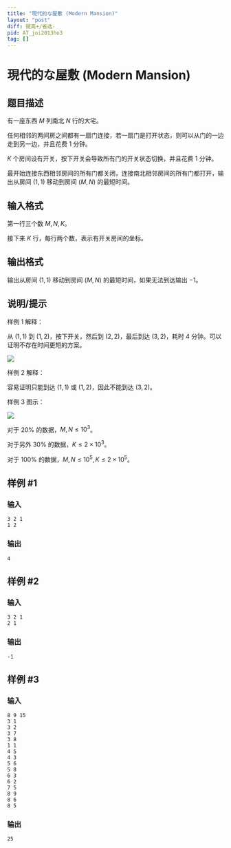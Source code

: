 ```yaml
---
title: "現代的な屋敷 (Modern Mansion)"
layout: "post"
diff: 提高+/省选-
pid: AT_joi2013ho3
tag: []
---
```


# 現代的な屋敷 (Modern Mansion)

## 题目描述

有一座东西 $M$ 列南北 $N$ 行的大宅。

任何相邻的两间房之间都有一扇门连接，若一扇门是打开状态，则可以从门的一边走到另一边，并且花费 $1$ 分钟。

$K$ 个房间设有开关，按下开关会导致所有门的开关状态切换，并且花费 $1$ 分钟。

最开始连接东西相邻房间的所有门都关闭，连接南北相邻房间的所有门都打开，输出从房间 $(1,1)$ 移动到房间 $(M,N)$ 的最短时间。

## 输入格式

第一行三个数 $M,N,K$。

接下来 $K$ 行，每行两个数，表示有开关房间的坐标。

## 输出格式

输出从房间 $(1,1)$ 移动到房间 $(M,N)$ 的最短时间，如果无法到达输出 $-1$。

## 说明/提示

样例 $1$ 解释：

从 $(1,1)$ 到 $(1,2)$，按下开关，然后到 $(2,2)$，最后到达 $(3,2)$，耗时 $4$ 分钟。可以证明不存在时间更短的方案。

![](https://img.atcoder.jp/joi2013ho/088a24305fc2470b9ff17a0cd60c556b.png)

样例 $2$ 解释：

容易证明只能到达 $(1,1)$ 或 $(1,2)$，因此不能到达 $(3,2)$。

样例 $3$ 图示：

![](https://img.atcoder.jp/joi2013ho/128c91a07269803fa720723600260cea.png)

对于 $20\%$ 的数据，$M,N\le10^3$。

对于另外 $30\%$ 的数据，$K\le2\times10^3$。

对于 $100\%$ 的数据，$M,N\le10^5, K\le2 \times 10^5$。

## 样例 #1

### 输入

```
3 2 1
1 2
```

### 输出

```
4
```

## 样例 #2

### 输入

```
3 2 1
2 1
```

### 输出

```
-1
```

## 样例 #3

### 输入

```
8 9 15
3 1
3 2
3 7
3 8
1 1
4 5
4 3
5 6
5 8
6 3
6 2
7 5
8 9
8 6
8 5
```

### 输出

```
25
```

